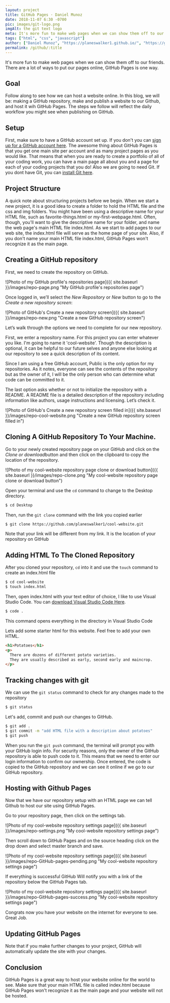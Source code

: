 ```yaml
---
layout: project
title: GitHub Pages · Daniel Munoz
date: 2018-11-07 6:30 -0700
pic: images/git-logo.png
imgAlt: the git text logo
meta: It's more fun to make web pages when we can show them off to our friends. There are a lot of ways to put our pages online, GitHub Pages is one way.
tags: ["html", "css", "javascript"]
author: ["Daniel Munoz", "https://planeswalker1.github.io/", "https://github.com/planeswalker1"]
permalink: /github/:title
---
```


It's more fun to make web pages when we can show them off to our friends. There are a lot of ways to put our pages online, GitHub Pages is one way.

<!-- ==== -->
<!-- GOAL -->
<!-- ==== -->

## Goal

Follow along to see how we can host a website online. In this blog, we will be: making a GitHub repository, make and publish a website to our Github, and host it wih GitHub Pages. The steps we follow will reflect the daily workflow you might see when publishing on GitHub.

<!-- ===== -->
<!-- SETUP -->
<!-- ===== -->

## Setup

First, make sure to have a GitHub account set up. If you don't you can <a href="https://github.com/join">sign up for a GitHub account here</a>. The awesome thing about GitHub Pages is that you get one main site per account and as many project pages as you would like. That means that when you are ready to create a portfolio of all of your coding work, you can have a main page all about you and a page for each of your coding projects that you do! Also we are going to need Git. If you dont have Git, you can <a href="https://git-scm.com/downloads">install Git here</a>.

<!-- ================= -->
<!-- PROJECT STRUCTURE -->
<!-- ================= -->

## Project Structure

A quick note about structuring projects before we begin. When we start a new project, it is a good idea to create a folder to hold the HTML file and the css and img folders. You might have been using a descriptive name for your HTML file, such as favorite-things.html or my-first-webpage.html. Often, though, you'll want to give the descriptive name for your folder, and name the web page's main HTML file index.html. As we start to add pages to our web site, the index.html file will serve as the home page of your site. Also, if you don't name your main HTML file index.html, GitHub Pages won't recognize it as the main page.

<!-- ============================ -->
<!-- CREATING A GITHUB REPOSITORY -->
<!-- ============================ -->

## Creating a GitHub repository

First, we need to create the repository on GitHub.

![Photo of my GitHub profile's repositories page]({{ site.baseurl }}/images/repo-page.png "My GitHub profile's repositories page")

Once logged in, we’ll select the <em>New Repository</em> or <em>New</em> button to go to the <em>Create a new repository screen</em>:

![Photo of GitHub's Create a new repository screen]({{ site.baseurl }}/images/repo-new.png "Create a new GitHub repository screen")

Let’s walk through the options we need to complete for our new repository.

First, we enter a repository name. For this project you can enter whatever you like. I'm going to name it 'cool-website'. Though the description is optional, it can be helpful to our future selves and anyone else looking at our repository to see a quick description of its content.

Since I am using a free GitHub account, Public is the only option for my repositories. As it notes, everyone can see the contents of the repository but as the owner of it, I will be the only person who can determine what code can be committed to it.

The last option asks whether or not to initialize the repository with a README. A README file is a detailed description of the repository including information like authors, usage instructions and licensing. Let’s check it.

![Photo of GitHub's Create a new repository screen filled in]({{ site.baseurl }}/images/repo-cool-website.png "Create a new GitHub repository screen filled in")

## Cloning A GitHub Repository To Your Machine.
Go to your newly created repository page on your GitHub and click on the <em>Clone or download</em>button and then click on the clipboard to copy the location of the repository.

![Photo of my cool-website repository page clone or download button]({{ site.baseurl }}/images/repo-clone.png "My cool-website repository page clone or download button")

Open your terminal and use the <code class="highlight__code">cd</code> command to change to the Desktop directory.

```bash
$ cd Desktop
```
Then, run the <code class="highlight__code">git clone</code> command with the link you copied earlier

```bash
$ git clone https://github.com/planeswalker1/cool-website.git
```

Note that your link will be different from my link. It is the location of your repository on GitHub

## Adding HTML To The Cloned Repository

After you cloned your repository, <code class="highlight__code">cd</code> into it and use the <code class="highlight__code">touch</code> command to create an index.html file

```bash
$ cd cool-website
$ touch index.html
```

Then, open index.html with your text editor of choice, I like to use Visual Studio Code. You can <a href="https://code.visualstudio.com/download">download Visual Studio Code Here</a>.

```bash
$ code .
```
This command opens everything in the directory in Visual Studio Code

Lets add some starter html for this website. Feel free to add your own HTML.

```html
<h1>Potatoes</h1>
<p>
  There are dozens of different potato varieties.
  They are usually described as early, second early and maincrop.
</p>
```

<!-- ========================= -->
<!-- TRACKING CHANGES WITH GIT -->
<!-- ========================= -->

## Tracking changes with git

We can use the <code class="highlight__code">git status</code> command to check for any changes made to the repository

```bash
$ git status
```
Let's add, commit and push our changes to GitHub.

```bash
$ git add .
$ git commit -m "add HTML file with a description about potatoes"
$ git push
```

When you run the <code class="highlight__code">git push</code> command, the terminal will prompt you with your GitHub login info. For security reasons, only the owner of the GitHub repository is able to push code to it. This means that we need to enter our login information to confirm our ownership. Once entered, the code is copied to the GitHub repository and we can see it online if we go to our GitHub repository.

<!-- ========================= -->
<!-- HOSTING WITH GITHUB PAGES -->
<!-- ========================= -->

## Hosting with Github Pages

Now that we have our repository setup with an HTML page we can tell Github to host our site using GitHub Pages.

Go to your repository page, then click on the settings tab.

![Photo of my cool-website repository settings page]({{ site.baseurl }}/images/repo-settings.png "My cool-website repository settings page")

Then scroll down to GitHub Pages and on the source heading click on the drop down and select master branch and save.

![Photo of my cool-website repository settings page]({{ site.baseurl }}/images/repo-GitHub-pages-pending.png "My cool-website repository settings page")

If everything is successful GitHub Will notify you with a link of the repository below the GitHub Pages tab.

![Photo of my cool-website repository settings page]({{ site.baseurl }}/images/repo-GitHub-pages-success.png "My cool-website repository settings page")

Congrats now you have your website on the internet for everyone to see. Great Job.

<!-- ===================== -->
<!-- UPDATING GITHUB PAGES -->
<!-- ===================== -->

## Updating GitHub Pages

Note that if you make further changes to your project, GitHub will automatically update the site with your changes.

<!-- ========== -->
<!-- CONCLUSION -->
<!-- ========== -->

## Conclusion

GitHub Pages is a great way to host your website online for the world to see. Make sure that your main HTML file is called index.html because GitHub Pages won't recognize it as the main page and your website will not be hosted.